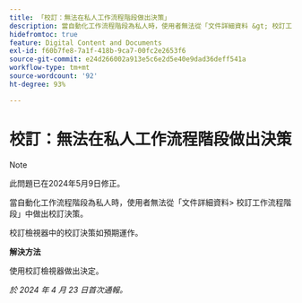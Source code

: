 ```yaml
---
title: 「校訂：無法在私人工作流程階段做出決策」
description: 當自動化工作流程階段為私人時，使用者無法從「文件詳細資料 &gt; 校訂工作流程階段」中做出校訂決策。此問題有解決方法。
hidefromtoc: true
feature: Digital Content and Documents
exl-id: f60b7fe8-7a1f-418b-9ca7-00fc2e2653f6
source-git-commit: e24d266002a913e5c6e2d5e40e9dad36deff541a
workflow-type: tm+mt
source-wordcount: '92'
ht-degree: 93%

---
```


# 校訂：無法在私人工作流程階段做出決策

>[!NOTE]
>
>此問題已在2024年5月9日修正。

當自動化工作流程階段為私人時，使用者無法從「文件詳細資料> 校訂工作流程階段」中做出校訂決策。

校訂檢視器中的校訂決策如預期運作。

**解決方法**

使用校訂檢視器做出決定。

_於 2024 年 4 月 23 日首次通報。_
